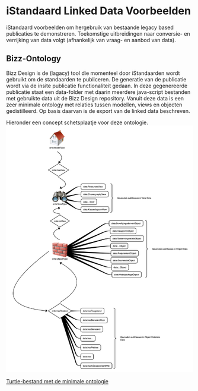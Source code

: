# iStandaard Linked Data Voorbeelden

iStandaard voorbeelden om hergebruik van bestaande legacy based publicaties te demonstreren. Toekomstige uitbreidingen naar conversie- en verrijking van data volgt (afhankelijk van vraag- en aanbod van data).

## Bizz-Ontology

Bizz Design is de (lagacy) tool die momenteel door iStandaarden wordt gebruikt om de standaarden te publiceren. De generatie van de publicatie wordt via de insite publicatie functionaliteit gedaan. In deze gegenereerde publicatie staat een data-folder met daarin meerdere java-script bestanden met gebruikte data uit de Bizz Design repository. Vanuit deze data is een zeer minimale ontology met relaties tussen modellen, views en objecten gedistilleerd. Op basis daarvan is de export van de linked data beschreven.  
  
Hieronder een concept schetsplaatje voor deze ontologie.  
![Conceptueell Model voor hergebruik van BizzDesign Insite Data als Linked Data](triple-data/onto/Bizz-Ts-Metamodel.png)  
  
[Turtle-bestand met de minimale ontologie](triple-data/onto/bizz-ontology.ttl)  
  
